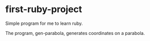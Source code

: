first-ruby-project
==================

Simple program for me to learn ruby.

The program, gen-parabola, generates coordinates on a parabola.


